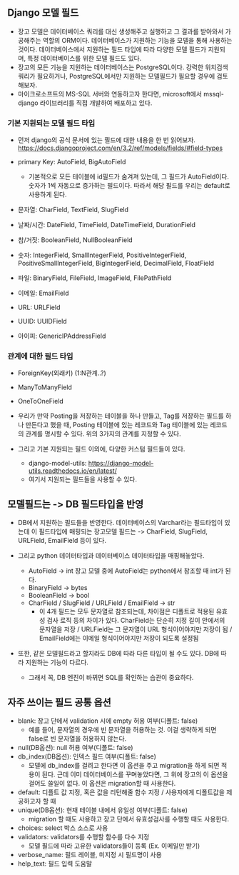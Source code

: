 ## Django 모델 필드
- 장고 모델은 데이터베이스 쿼리를 대신 생성해주고 실행하고 그 결과를 받아와서 가공해주는 역할의 ORM이다. 데이터베이스가 지원하는 기능을 모델을 통해 사용하는 것이다. 데이터베이스에서 지원하는 필드 타입에 따라 다양한 모델 필드가 지원되며, 특정 데이터베이스를 위한 모델 필드도 있다.
- 장고의 모든 기능을 지원하는 데이터베이스는 PostgreSQL이다. 강력한 위치검색쿼리가 필요하거나, PostgreSQL에서만 지원하는 모델필드가 필요할 경우에 검토해보자.
- 마이크로소프트의 MS-SQL 서버와 연동하고자 한다면, microsoft에서 mssql-django 라이브러리를 직접 개발하여 배포하고 있다.

### 기본 지원되는 모델 필드 타입
- 먼저 django의 공식 문서에 있는 필드에 대한 내용을 한 번 읽어보자. https://docs.djangoproject.com/en/3.2/ref/models/fields/#field-types

- primary Key: AutoField, BigAutoField
  - 기본적으로 모든 테이블에 id필드가 숨겨져 있는데, 그 필드가 AutoField이다. 숫자가 1씩 자동으로 증가하는 필드이다. 따라서 해당 필드를 우리는 default로 사용하게 된다.
- 문자열: CharField, TextField, SlugField
- 날짜/시간: DateField, TimeField, DateTimeField, DurationField
- 참/거짓: BooleanField, NullBooleanField
- 숫자: IntegerField, SmallIntegerField, PositiveIntegerField, PositiveSmallIntegerField, BigIntegerField, DecimalField, FloatField
- 파일: BinaryField, FileField, ImageField, FilePathField
- 이메일: EmailField
- URL: URLField
- UUID: UUIDField
- 아이피: GenericIPAddressField

### 관계에 대한 필드 타입
- ForeignKey(외래키) (1:N관계..?)
- ManyToManyField
- OneToOneField


- 우리가 만약 Posting을 저장하는 테이블을 하나 만들고, Tag를 저장하는 필드를 하나 만든다고 했을 때, Posting 테이블에 있는 레코드와 Tag 테이블에 있는 레코드의 관계를 명시할 수 있다. 위의 3가지의 관계를 지정할 수 있다.
- 그리고 기본 지원되는 필드 이외에, 다양한 커스텀 필드들이 있다.
  - django-model-utils: https://django-model-utils.readthedocs.io/en/latest/
  - 여기서 지원되는 필드들을 사용할 수 있다.


## 모델필드는 -> DB 필드타입을 반영
- DB에서 지원하는 필드들을 반영한다. 데이터베이스의 Varchar라는 필드타입이 있는데 이 필드타입에 매핑되는 장고모델 필드는 -> CharField, SlugField, URLField, EmailField 등이 있다.
- 그리고 python 데이터타입과 데이터베이스 데이터타입을 매핑해놓았다.
  - AutoField -> int
    장고 모델 중에 AutoField는 python에서 참조할 때 int가 된다.
  - BinaryField -> bytes
  - BooleanField -> bool
  - CharField / SlugField / URLField / EmailField -> str 
    - 이 4개 필드는 모두 문자열로 참조되는데, 차이점은 디폴트로 적용된 유효성 검사 로직 등의 차이가 있다. CharField는 단순히 지정 길이 안에서의 문자열을 저장 / URLField는 그 문자열이 URL 형식이어야지만 저장이 됨 / EmailField에는 이메일 형식이어야지만 저장이 되도록 설정됨

- 또한, 같은 모델필드라고 할지라도 DB에 따라 다른 타입이 될 수도 있다. DB에 따라 지원하는 기능이 다르다. 
  - 그래서 꼭, DB 엔진이 바뀌면 SQL를 확인하는 습관이 중요하다.


## 자주 쓰이는 필드 공통 옵션
- blank: 장고 단에서 validation 시에 empty 허용 여부(디폴트: false)
  - 예를 들어, 문자열의 경우에 빈 문자열을 허용하는 것. 이걸 생략하게 되면 false로 빈 문자열을 허용하지 않는다.
- null(DB옵션): null 허용 여부(디폴트: false)
- db_index(DB옵션): 인덱스 필드 여부(디폴트: false)
  - 모델에 db_index를 걸려고 한다면 이 옵션을 주고 migration을 하게 되면 적용이 된다. 근데 이미 데이터베이스를 꾸며놓았다면, 그 위에 장고의 이 옵션을 걸어도 쓸일이 없다. 이 옵션은 migration할 때 사용한다.
- default: 디플트 값 지정, 혹은 값을 리턴해줄 함수 지정 / 사용자에게 디폴트값을 제공하고자 할 때
- unique(DB옵션): 현재 테이블 내에서 유일성 여부(디폴트: false)
  - migration 할 때도 사용하고 장고 단에서 유효성검사를 수행할 때도 사용한다.
- choices: select 박스 소스로 사용
- validators: validators를 수행할 함수를 다수 지정
  - 모델 필드에 따라 고유한 validators들이 등록 (Ex. 이메일만 받기)
- verbose_name: 필드 레이블, 미지정 시 필드명이 사용
- help_text: 필드 입력 도움말
